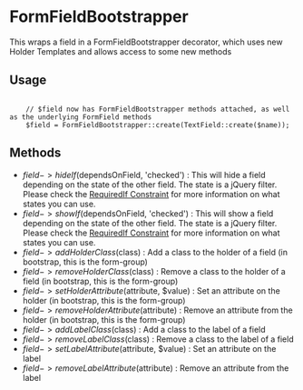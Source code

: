 FormFieldBootstrapper
=====================
This wraps a field in a FormFieldBootstrapper decorator, which uses new Holder Templates and allows access to some new methods

## Usage

```

    // $field now has FormFieldBootstrapper methods attached, as well as the underlying FormField methods
    $field = FormFieldBootstrapper::create(TextField::create($name));

```

## Methods
* $field->hideIf($dependsOnField, 'checked') : This will hide a field depending on the state of the other field. The state is a jQuery filter. Please check the [RequiredIf Constraint](constraints/RequiredIf.md) for more information on what states you can use.
* $field->showIf($dependsOnField, 'checked') : This will show a field depending on the state of the other field. The state is a jQuery filter. Please check the [RequiredIf Constraint](constraints/RequiredIf.md) for more information on what states you can use.
* $field->addHolderClass($class) : Add a class to the holder of a field (in bootstrap, this is the form-group)
* $field->removeHolderClass($class) : Remove a class to the holder of a field (in bootstrap, this is the form-group)
* $field->setHolderAttribute($attribute, $value) : Set an attribute on the holder (in bootstrap, this is the form-group)
* $field->removeHolderAttribute($attribute) : Remove an attribute from the holder (in bootstrap, this is the form-group)
* $field->addLabelClass($class) : Add a class to the label of a field
* $field->removeLabelClass($class) : Remove a class to the label of a field
* $field->setLabelAttribute($attribute, $value) : Set an attribute on the label
* $field->removeLabelAttribute($attribute) : Remove an attribute from the label